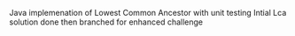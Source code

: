 Java implemenation of Lowest Common Ancestor with unit testing
Intial Lca solution done then branched for enhanced challenge
